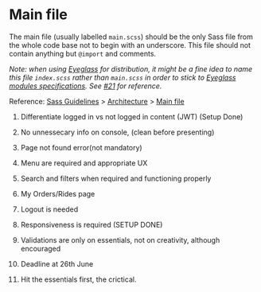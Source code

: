 # Main file

The main file (usually labelled `main.scss`) should be the only Sass file from the whole code base not to begin with an underscore. This file should not contain anything but `@import` and comments.

_Note: when using [Eyeglass](https://github.com/sass-eyeglass/eyeglass) for distribution, it might be a fine idea to name this file `index.scss` rather than `main.scss` in order to stick to [Eyeglass modules specifications](https://github.com/sass-eyeglass/eyeglass#writing-an-eyeglass-module-with-sass-files). See [#21](https://github.com/KittyGiraudel/sass-boilerplate/issues/21) for reference._

Reference: [Sass Guidelines](https://sass-guidelin.es/) > [Architecture](https://sass-guidelin.es/#architecture) > [Main file](https://sass-guidelin.es/#main-file)

1. Differentiate logged in vs not logged in content (JWT) (Setup Done)

2. No unnessecary info on console, (clean before presenting)

3. Page not found error(not mandatory) 

4. Menu are required and appropriate UX 

5. Search and filters when required and functioning properly

6. My Orders/Rides page

7. Logout is needed

8. Responsiveness is required (SETUP DONE)

9. Validations are only on essentials, not on creativity, although encouraged

10. Deadline at 26th June

11. Hit the essentials first, the crictical.
